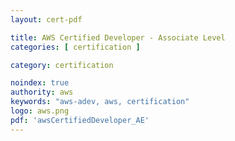 ```yaml
---
layout: cert-pdf

title: AWS Certified Developer - Associate Level
categories: [ certification ]

category: certification

noindex: true
authority: aws
keywords: "aws-adev, aws, certification"
logo: aws.png
pdf: 'awsCertifiedDeveloper_AE'
---
```

